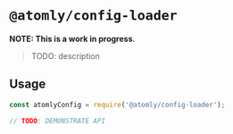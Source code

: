 # `@atomly/config-loader`

**NOTE: This is a work in progress**.

> TODO: description

## Usage

```js
const atomlyConfig = require('@atomly/config-loader');

// TODO: DEMONSTRATE API
```
